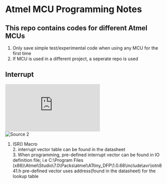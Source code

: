 # Atmel MCU Programming Notes  
## This repo contains codes for different Atmel MCUs
1. Only save simple test/experimental code when using any MCU for the first time
2. If MCU is used in a different project, a seperate repo is used

## Interrupt  
![Source 1](http://www.nongnu.org/avr-libc/user-manual/group__avr__interrupts.html)  
![Source 2](http://www.avrfreaks.net/forum/tut-newbies-guide-avr-interrupts?page=all)  
1. ISR() Macro  
	2. interrupt vector table can be found in the datasheet  
	3. When programming, pre-defined interrupt vector can be found in IO definition file; i.e C:\Program Files (x86)\Atmel\Studio\7.0\Packs\atmel\ATtiny_DFP\1.0.68\include\avr\iotn841.h
		pre-defined vector uses address(found in the datasheet) for the lookup table  

